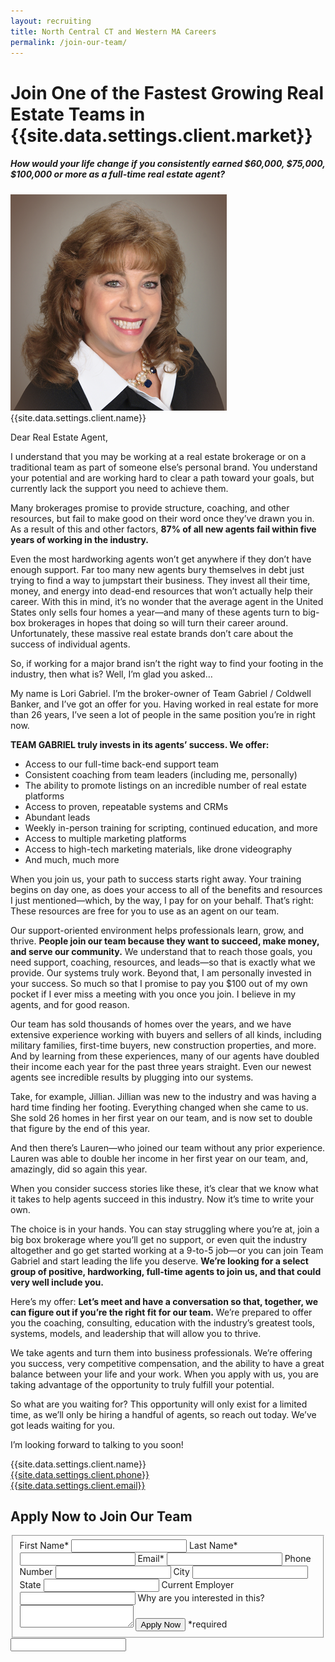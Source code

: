 ```yaml
---
layout: recruiting
title: North Central CT and Western MA Careers
permalink: /join-our-team/
---
```


<div class="recruiting-page">
<h1 class="join-us">Join One of the Fastest Growing Real Estate Teams in {{site.data.settings.client.market}}</h1>
<h5 class="join-us-subtitle">How would your life change if you consistently earned $60,000, $75,000, $100,000 or more as a full-time real estate agent?</h5>
<div class="recruiting-photo">
<span class="client-image-container">
<img src="/img/headshot.png" alt="{{site.data.settings.client.name}}" class="client-image"/>
</span>
<figcaption class="caption">{{site.data.settings.client.name}}</figcaption>
</div>


<p>Dear Real Estate Agent, </p>

<p>I understand that you may be working at a real estate brokerage or on a traditional team as part of someone else’s personal brand. You understand your potential and are working hard to clear a path toward your goals, but currently lack the support you need to achieve them. </p>

<p>Many brokerages promise to provide structure, coaching, and other resources, but fail to make good on their word once they’ve drawn you in. As a result of this and other factors, <strong>87% of all new agents fail within five years of working in the industry.</strong> </p>

<p>Even the most hardworking agents won’t get anywhere if they don’t have enough support. Far too many new agents bury themselves in debt just trying to find a way to jumpstart their business. They invest all their time, money, and energy into dead-end resources that won’t actually help their career. With this in mind, it’s no wonder that the average agent in the United States only sells four homes a year—and many of these agents turn to big-box brokerages in hopes that doing so will turn their career around. Unfortunately, these massive real estate brands don’t care about the success of individual agents. </p>

<p>So, if working for a major brand isn’t the right way to find your footing in the industry, then what is? Well, I’m glad you asked…</p>

<p>My name is Lori Gabriel. I’m the broker-owner of Team Gabriel / Coldwell Banker, and I’ve got an offer for you. Having worked in real estate for more than 26 years, I’ve seen a lot of people in the same position you’re in right now. </p>

<p><strong>TEAM GABRIEL truly invests in its agents’ success. We offer: </strong>
<ul class="indent">
<li>Access to our full-time back-end support team</li>
<li>Consistent coaching from team leaders (including me, personally)</li>
<li>The ability to promote listings on an incredible number of real estate platforms</li>
<li>Access to proven, repeatable systems and CRMs</li>
<li>Abundant leads</li>
<li>Weekly in-person training for scripting, continued education, and more</li>
<li>Access to multiple marketing platforms </li>
<li>Access to high-tech marketing materials, like drone videography</li>
<li>And much, much more</li>
</ul></p>

<p>When you join us, your path to success starts right away. Your training begins on day one, as does your access to all of the benefits and resources I just mentioned—which, by the way, I pay for on your behalf. That’s right: These resources are free for you to use as an agent on our team. </p>

<p>Our support-oriented environment helps professionals learn, grow, and thrive. <strong>People join our team because they want to succeed, make money, and serve our community.</strong> We understand that to reach those goals, you need support, coaching, resources, and leads—so that is exactly what we provide. Our systems truly work. Beyond that, I am personally invested in your success. So much so that I promise to pay you $100 out of my own pocket if I ever miss a meeting with you once you join. I believe in my agents, and for good reason. </p>

<p>Our team has sold thousands of homes over the years, and we have extensive experience working with buyers and sellers of all kinds, including military families, first-time buyers, new construction properties, and more. And by learning from these experiences, many of our agents have doubled their income each year for the past three years straight. Even our newest agents see incredible results by plugging into our systems.</p>

<p>Take, for example, Jillian. Jillian was new to the industry and was having a hard time finding her footing. Everything changed when she came to us. She sold 26 homes in her first year on our team, and is now set to double that figure by the end of this year. </p>

<p>And then there’s Lauren—who joined our team without any prior experience. Lauren was able to double her income in her first year on our team, and, amazingly, did so again this year. </p>

<p>When you consider success stories like these, it’s clear that we know what it takes to help agents succeed in this industry. Now it’s time to write your own.</p>


<p>The choice is in your hands. You can stay struggling where you’re at, join a big box brokerage where you’ll get no support, or even quit the industry altogether and go get started working at a 9-to-5 job—or you can join Team Gabriel and start leading the life you deserve. <strong>We’re looking for a select group of positive, hardworking, full-time agents to join us, and that could very well include you.</strong> </p>

<p>Here’s my offer: <strong>Let’s meet and have a conversation so that, together, we can figure out if you’re the right fit for our team.</strong> We’re prepared to offer you the coaching, consulting, education with the industry’s greatest tools, systems, models, and leadership that will allow you to thrive.</p>

<p>We take agents and turn them into business professionals. We’re offering you success, very competitive compensation, and the ability to have a great balance between your life and your work. When you apply with us, you are taking advantage of the opportunity to truly fulfill your potential. </p>

<p>So what are you waiting for? This opportunity will only exist for a limited time, as we’ll only be hiring a handful of agents, so reach out today. We’ve got leads waiting for you. </p>

<p>I’m looking forward to talking to you soon!</p>

<p>{{site.data.settings.client.name}}<br>
<a href="tel:1-{{site.data.settings.client.phone}}">{{site.data.settings.client.phone}}</a><br>
<a href="mailto:{{site.data.settings.client.email}}">{{site.data.settings.client.email}}</a>
</p>



<h2 class="recruiting">Apply Now to Join Our Team</h2>

<form method="post" class="home-value cta-forms" action="https://formspree.io/{{site.data.settings.client.email}}" onsubmit="return setReturn()">
					<fieldset><label for="firstname">First Name*</label> <input type="text" required="" name="firstname" /> <label for="lastname">Last Name*</label> <input type="text" required="" name="lastname" /> <label for="email">Email*</label> <input type="text" name="name" /> <label for="phone">Phone Number </label> <input type="tel" name="phone" />
						<!--base32-c9gq6t9k68pkcd3jcwpp4rbkcmtk4-base32--><label for="city">City </label> <input type="text" name="city" /> <label for="state">State </label> <input type="text" name="state" /> <label for="employer">Current Employer </label> <input type="text" name="message" /> <label for="message">Why are you interested in this? </label><textarea name="employer"></textarea>
						<!--base32-c9gq6t9k68pk8cbme5gq4uv4cguqachj70r2urk1edjk6cg-base32--><input class="submit light-light" type="submit" value="Apply Now" name="submitrecruitingForm" /> <span class="asterisk">*required</span></fieldset>
					<!--base32-c9gq6t9k68pk8c9he1t7cxkecdkpedhpe9h6at3me5r7ee1kddhpwx9q71up4tb3f1u6mc3mdcwp6vkg6rw3gc1dc9gq6t9k68-base32-->
					<div class="hidden"><input type="hidden" value="{{site.data.settings.client.email}}" name="_to" /> <input type="hidden" value="Recruiting Contact Request Message From Your Vyral Careers and Training Video Blog" name="_subject" /> <input type="text" name="_gotcha" /></div>
				</form>
</div>
